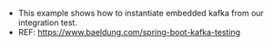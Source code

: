 * This example shows how to instantiate embedded kafka from our integration test.
* REF: https://www.baeldung.com/spring-boot-kafka-testing